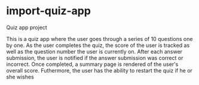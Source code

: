 # import-quiz-app
Quiz app project

This is a quiz app where the user goes through a series of 10 questions one by one. As the user completes the quiz,
the score of the user is tracked as well as the question number the user is currently on. After each answer submission, 
the user is notified if the answer submission was correct or incorrect. Once completed, a summary page is rendered of the 
user's overall score. Futhermore, the user has the ability to restart the quiz if he or she wishes
